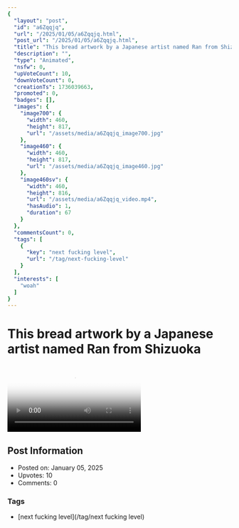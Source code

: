 ```yaml
---
{
  "layout": "post",
  "id": "a6Zqqjq",
  "url": "/2025/01/05/a6Zqqjq.html",
  "post_url": "/2025/01/05/a6Zqqjq.html",
  "title": "This bread artwork by a Japanese artist named Ran from Shizuoka",
  "description": "",
  "type": "Animated",
  "nsfw": 0,
  "upVoteCount": 10,
  "downVoteCount": 0,
  "creationTs": 1736039663,
  "promoted": 0,
  "badges": [],
  "images": {
    "image700": {
      "width": 460,
      "height": 817,
      "url": "/assets/media/a6Zqqjq_image700.jpg"
    },
    "image460": {
      "width": 460,
      "height": 817,
      "url": "/assets/media/a6Zqqjq_image460.jpg"
    },
    "image460sv": {
      "width": 460,
      "height": 816,
      "url": "/assets/media/a6Zqqjq_video.mp4",
      "hasAudio": 1,
      "duration": 67
    }
  },
  "commentsCount": 0,
  "tags": [
    {
      "key": "next fucking level",
      "url": "/tag/next-fucking-level"
    }
  ],
  "interests": [
    "woah"
  ]
}
---
```


# This bread artwork by a Japanese artist named Ran from Shizuoka

<video controls playsinline loop poster="/assets/media/a6Zqqjq_image460.jpg">
  <source src="/assets/media/a6Zqqjq_video.mp4" type="video/mp4">
  Your browser does not support the video tag.
</video>

## Post Information

- Posted on: January 05, 2025
- Upvotes: 10
- Comments: 0

### Tags

- [next fucking level](/tag/next fucking level)
